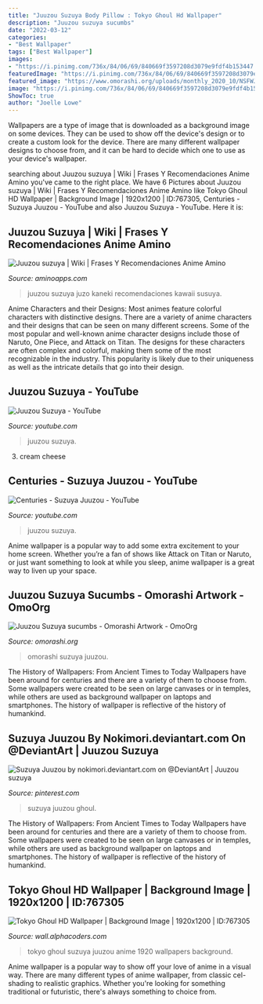 ```yaml
---
title: "Juuzou Suzuya Body Pillow : Tokyo Ghoul Hd Wallpaper"
description: "Juuzou suzuya sucumbs"
date: "2022-03-12"
categories:
- "Best Wallpaper"
tags: ["Best Wallpaper"]
images:
- "https://i.pinimg.com/736x/84/06/69/840669f3597208d3079e9fdf4b153447.jpg"
featuredImage: "https://i.pinimg.com/736x/84/06/69/840669f3597208d3079e9fdf4b153447.jpg"
featured_image: "https://www.omorashi.org/uploads/monthly_2020_10/NSFWJuuzou.png.c5e15fba69fef34ee5390282f4cd192b.png"
image: "https://i.pinimg.com/736x/84/06/69/840669f3597208d3079e9fdf4b153447.jpg"
ShowToc: true
author: "Joelle Lowe"
---
```



Wallpapers are a type of image that is downloaded as a background image on some devices. They can be used to show off the device's design or to create a custom look for the device. There are many different wallpaper designs to choose from, and it can be hard to decide which one to use as your device's wallpaper.

	

		
searching about Juuzou suzuya | Wiki | Frases Y Recomendaciones Anime Amino you've came to the right place. We have 6 Pictures about Juuzou suzuya | Wiki | Frases Y Recomendaciones Anime Amino like Tokyo Ghoul HD Wallpaper | Background Image | 1920x1200 | ID:767305, Centuries - Suzuya Juuzou - YouTube and also Juuzou Suzuya - YouTube. Here it is:
		
    
## Juuzou Suzuya | Wiki | Frases Y Recomendaciones Anime Amino

<img loading=lazy src="http://pm1.narvii.com/6273/e3221af10941a249ce3192948fe11855e72b5b93_00.jpg" onerror="this.onerror=null;this.src='https://tse4.mm.bing.net/th?id=OIP.Q3Vaj2YmUWDXbE9WaF49fwHaH6&amp;pid=15.1';" alt="Juuzou suzuya | Wiki | Frases Y Recomendaciones Anime Amino">

_Source: aminoapps.com_

>juuzou suzuya juzo kaneki recomendaciones kawaii susuya. 

	

Anime Characters and their Designs: Most animes feature colorful characters with distinctive designs.
There are a variety of anime characters and their designs that can be seen on many different screens. Some of the most popular and well-known anime character designs include those of Naruto, One Piece, and Attack on Titan. The designs for these characters are often complex and colorful, making them some of the most recognizable in the industry. This popularity is likely due to their uniqueness as well as the intricate details that go into their design.

    
## Juuzou Suzuya - YouTube

<img loading=lazy src="https://i.ytimg.com/vi/Gl8v-l57WKw/maxresdefault.jpg" onerror="this.onerror=null;this.src='https://tse2.mm.bing.net/th?id=OIP.GiwmykCEGZrIjHr3RQhrSwHaEK&amp;pid=15.1';" alt="Juuzou Suzuya - YouTube">

_Source: youtube.com_

>juuzou suzuya. 

	

3. cream cheese 

    
## Centuries - Suzuya Juuzou - YouTube

<img loading=lazy src="https://i.ytimg.com/vi/izBsQ7VlSA0/maxresdefault.jpg" onerror="this.onerror=null;this.src='https://tse1.mm.bing.net/th?id=OIP.WYKOiSUOzh8bQzEb25NbQAHaEK&amp;pid=15.1';" alt="Centuries - Suzuya Juuzou - YouTube">

_Source: youtube.com_

>juuzou suzuya. 

	

Anime wallpaper is a popular way to add some extra excitement to your home screen. Whether you’re a fan of shows like Attack on Titan or Naruto, or just want something to look at while you sleep, anime wallpaper is a great way to liven up your space.

    
## Juuzou Suzuya Sucumbs - Omorashi Artwork - OmoOrg

<img loading=lazy src="https://www.omorashi.org/uploads/monthly_2020_10/NSFWJuuzou.png.c5e15fba69fef34ee5390282f4cd192b.png" onerror="this.onerror=null;this.src='https://tse2.mm.bing.net/th?id=OIP.H8Cvg4CV0gsml7qZAZcldwHaI8&amp;pid=15.1';" alt="Juuzou Suzuya sucumbs - Omorashi Artwork - OmoOrg">

_Source: omorashi.org_

>omorashi suzuya juuzou. 

	

The History of Wallpapers: From Ancient Times to Today
Wallpapers have been around for centuries and there are a variety of them to choose from. Some wallpapers were created to be seen on large canvases or in temples, while others are used as background wallpaper on laptops and smartphones. The history of wallpaper is reflective of the history of humankind.

    
## Suzuya Juuzou By Nokimori.deviantart.com On @DeviantArt | Juuzou Suzuya

<img loading=lazy src="https://i.pinimg.com/736x/84/06/69/840669f3597208d3079e9fdf4b153447.jpg" onerror="this.onerror=null;this.src='https://tse3.mm.bing.net/th?id=OIP.zEVXIkyHWmlV_QQN71BMmwHaG-&amp;pid=15.1';" alt="Suzuya Juuzou by nokimori.deviantart.com on @DeviantArt | Juuzou suzuya">

_Source: pinterest.com_

>suzuya juuzou ghoul. 

	

The History of Wallpapers: From Ancient Times to Today
Wallpapers have been around for centuries and there are a variety of them to choose from. Some wallpapers were created to be seen on large canvases or in temples, while others are used as background wallpaper on laptops and smartphones. The history of wallpaper is reflective of the history of humankind.

    
## Tokyo Ghoul HD Wallpaper | Background Image | 1920x1200 | ID:767305

<img loading=lazy src="https://images4.alphacoders.com/767/thumb-1920-767305.jpg" onerror="this.onerror=null;this.src='https://tse2.mm.bing.net/th?id=OIP.Dbq98FfxZFpDPpyZBCr0WgHaEo&amp;pid=15.1';" alt="Tokyo Ghoul HD Wallpaper | Background Image | 1920x1200 | ID:767305">

_Source: wall.alphacoders.com_

>tokyo ghoul suzuya juuzou anime 1920 wallpapers background. 

	

Anime wallpaper is a popular way to show off your love of anime in a visual way. There are many different types of anime wallpaper, from classic cel-shading to realistic graphics. Whether you're looking for something traditional or futuristic, there's always something to choice from.

